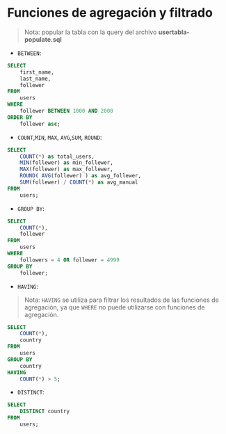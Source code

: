 # Funciones de agregación y filtrado

> Nota: popular la tabla con la query del archivo __usertabla-populate.sql__

- `BETWEEN`:
```sql
SELECT
    first_name,
    last_name,
    follewer
FROM
    users
WHERE
    follewer BETWEEN 1000 AND 2000
ORDER BY
    follewer asc;
```

- `COUNT`,`MIN`, `MAX`, `AVG`,`SUM`, `ROUND`:
```sql
SELECT
    COUNT(*) as total_users,
    MIN(follewer) as min_follewer,
    MAX(follewer) as max_follewer,
    ROUND( AVG(follewer) ) as avg_follewer,
    SUM(follewer) / COUNT(*) as avg_manual
FROM
    users;
```

- `GROUP BY`:
```sql
SELECT
    COUNT(*),
    follewer
FROM
    users
WHERE
    followers = 4 OR follewer = 4999
GROUP BY
    follewer;
```

- `HAVING`:
> Nota: `HAVING` se utiliza para filtrar los resultados de las funciones de agregación, ya que `WHERE` no puede utilizarse con funciones de agregación.

```sql
SELECT
    COUNT(*),
    country
FROM
    users
GROUP BY
    country
HAVING
    COUNT(*) > 5;
```

- `DISTINCT`:
```sql
SELECT
    DISTINCT country
FROM
    users;
```
